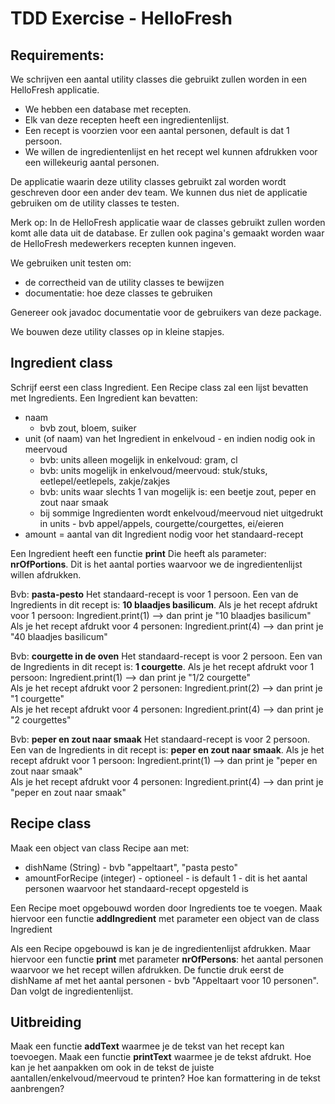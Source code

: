 # TDD Exercise - HelloFresh

## Requirements:

We schrijven een aantal utility classes die gebruikt zullen worden in een HelloFresh applicatie.

* We hebben een database met recepten.
* Elk van deze recepten heeft een ingredientenlijst.
* Een recept is voorzien voor een aantal personen, default is dat 1 persoon.
* We willen de ingredientenlijst en het recept wel kunnen afdrukken voor een willekeurig aantal personen.

De applicatie waarin deze utility classes gebruikt zal worden wordt geschreven door een ander dev team. We kunnen dus
niet de applicatie gebruiken om de utility classes te testen.

Merk op: In de HelloFresh applicatie waar de classes gebruikt zullen worden komt alle data uit de database.
Er zullen ook pagina's gemaakt worden waar de HelloFresh medewerkers recepten kunnen ingeven.   

We gebruiken unit testen om:

* de correctheid van de utility classes te bewijzen
* documentatie: hoe deze classes te gebruiken

Genereer ook javadoc documentatie voor de gebruikers van deze package.

We bouwen deze utility classes op in kleine stapjes.

## Ingredient class

Schrijf eerst een class Ingredient. Een Recipe class zal een lijst bevatten met Ingredients. Een Ingredient kan
bevatten:

* naam
  * bvb zout, bloem, suiker
* unit (of naam) van het Ingredient in enkelvoud - en indien nodig ook in meervoud
  * bvb: units alleen mogelijk in enkelvoud: gram, cl
  * bvb: units mogelijk in enkelvoud/meervoud: stuk/stuks, eetlepel/eetlepels, zakje/zakjes
  * bvb: units waar slechts 1 van mogelijk is: een beetje zout, peper en zout naar smaak
  * bij sommige Ingredienten wordt enkelvoud/meervoud niet uitgedrukt in units - bvb appel/appels,
    courgette/courgettes, ei/eieren
* amount = aantal van dit Ingredient nodig voor het standaard-recept

Een Ingredient heeft een functie **print**
Die heeft als parameter: **nrOfPortions**. 
Dit is het aantal porties waarvoor we de ingredientenlijst willen afdrukken. 

Bvb: **pasta-pesto** 
Het standaard-recept is voor 1 persoon. 
Een van de Ingredients in dit recept is: **10 blaadjes basilicum**. 
Als je het recept afdrukt voor 1 persoon: Ingredient.print(1) --> dan print je "10 blaadjes basilicum"     
Als je het recept afdrukt voor 4 personen: Ingredient.print(4) --> dan print je "40 blaadjes basilicum"

Bvb: **courgette in de oven**
Het standaard-recept is voor 2 persoon.
Een van de Ingredients in dit recept is: **1 courgette**.
Als je het recept afdrukt voor 1 persoon: Ingredient.print(1) --> dan print je "1/2 courgette"     
Als je het recept afdrukt voor 2 personen: Ingredient.print(2) --> dan print je "1 courgette"     
Als je het recept afdrukt voor 4 personen: Ingredient.print(4) --> dan print je "2 courgettes"

Bvb: **peper en zout naar smaak**
Het standaard-recept is voor 2 persoon.
Een van de Ingredients in dit recept is: **peper en zout naar smaak**.
Als je het recept afdrukt voor 1 persoon: Ingredient.print(1) --> dan print je "peper en zout naar smaak"     
Als je het recept afdrukt voor 4 personen: Ingredient.print(4) --> dan print je "peper en zout naar smaak"


## Recipe class

Maak een object van class Recipe aan met: 
* dishName (String) - bvb "appeltaart", "pasta pesto" 
* amountForRecipe (integer) - optioneel - is default 1 - dit is het aantal personen waarvoor het standaard-recept opgesteld is

Een Recipe moet opgebouwd worden door Ingredients toe te voegen.
Maak hiervoor een functie **addIngredient** met parameter een object van de class Ingredient

Als een Recipe opgebouwd is kan je de ingredientenlijst afdrukken. 
Maar hiervoor een functie **print** met parameter **nrOfPersons**: het aantal personen waarvoor we het recept willen afdrukken. 
De functie druk eerst de dishName af met het aantal personen - bvb "Appeltaart voor 10 personen". 
Dan volgt de ingredientenlijst. 

## Uitbreiding 
Maak een functie **addText** waarmee je de tekst van het recept kan toevoegen. 
Maak een functie **printText** waarmee je de tekst afdrukt. 
Hoe kan je het aanpakken om ook in de tekst de juiste aantallen/enkelvoud/meervoud te printen? 
Hoe kan formattering in de tekst aanbrengen? 

